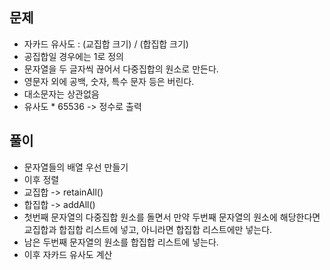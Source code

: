 ## 문제
- 자카드 유사도 : (교집합 크기) / (합집합 크기)
- 공집합일 경우에는 1로 정의
- 문자열을 두 글자씩 끊어서 다중집합의 원소로 만든다.
- 영문자 외에 공백, 숫자, 특수 문자 등은 버린다.
- 대소문자는 상관없음
- 유사도 * 65536 -> 정수로 출력

## 풀이
- 문자열들의 배열 우선 만들기
- 이후 정렬
- 교집합 -> retainAll()
- 합집합 -> addAll()
- 첫번째 문자열의 다중집합 원소를 돌면서 만약 두번째 문자열의 원소에 해당한다면 교집합과 합집합 리스트에 넣고, 아니라면 합집합 리스트에만 넣는다.
- 남은 두번째 문자열의 원소를 합집합 리스트에 넣는다.
- 이후 자카드 유사도 계산
